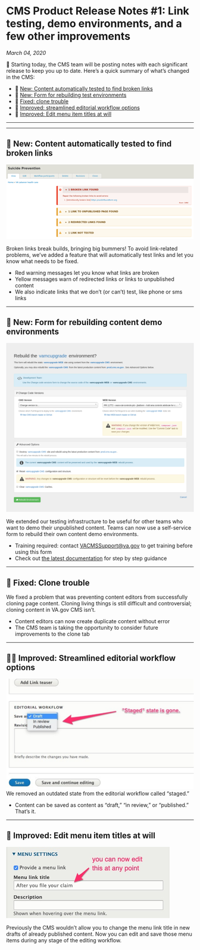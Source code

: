 # CMS Product Release Notes #1: Link testing, demo environments, and a few other improvements
*March 04, 2020*

📣 Starting today, the CMS team will be posting notes with each significant release to keep you up to date. Here’s a quick summary of what’s changed in the CMS: 

* 🔗 [New: Content automatically tested to find broken links](#-new-content-automatically-tested-to-find-broken-links)
* 🔄 [New: Form for rebuilding test environments](#-new-form-for-rebuilding-content-demo-environments)
* 🔧 [Fixed: clone trouble](#-fixed-clone-trouble)
* 🧚 [Improved: streamlined editorial workflow options](#-improved-streamlined-editorial-workflow-options)
* 🥢 [Improved: Edit menu item titles at will](#-improved-edit-menu-item-titles-at-will)

---

---

## 🔗 New: Content automatically tested to find broken links

![link reports](https://github.com/department-of-veterans-affairs/va.gov-cms/blob/master/product-release-notes/screenshots/1-node-link-reports-2.png)

Broken links break builds, bringing big bummers! To avoid link-related problems, we’ve added a feature that will automatically test links and let you know what needs to be fixed.

* Red warning messages let you know what links are broken
* Yellow messages warn of redirected links or links to unpublished content
* We also indicate links that we don’t (or can’t) test, like phone or sms links


---

## 🔄 New: Form for rebuilding content demo environments

![content demo environment](https://github.com/department-of-veterans-affairs/va.gov-cms/blob/master/product-release-notes/screenshots/1-rebuild-form.png "content demo environment")

We extended our testing infrastructure to be useful for other teams who want to demo their unpublished content. Teams can now use a self-service form to rebuild their own content demo environments. 

* Training required: contact VACMSSupport@va.gov to get training before using this form
* Check out [the latest documentation](https://github.com/department-of-veterans-affairs/va.gov-cms/blob/master/READMES/environments.md#step-by-step-instructions-1) for step by step guidance

---

## 🔧 Fixed: Clone trouble

We fixed a problem that was preventing content editors from successfully cloning page content. Cloning living things is still difficult and controversial; cloning content in VA.gov CMS isn’t. 

* Content editors can now create duplicate content without error
* The CMS team is taking the opportunity to consider future improvements to the clone tab 

---

## 🧚🏽 Improved: Streamlined editorial workflow options

![screenshot: editorial workflow options](https://github.com/department-of-veterans-affairs/va.gov-cms/blob/master/product-release-notes/screenshots/1-editorial-workflow-options.png)
We removed an outdated state from the editorial workflow called “staged.”

* Content can be saved as content as “draft,” “in review,” or “published.” That’s it.

---

## 🥢 Improved: Edit menu item titles at will

![screenshot: menu item titles](https://github.com/department-of-veterans-affairs/va.gov-cms/blob/master/product-release-notes/screenshots/1-menu-item-titles.jpg)

Previously the CMS wouldn’t allow you to change the menu link title in new drafts of already published content. Now you can edit and save those menu items during any stage of the editing workflow. 

